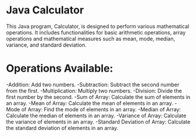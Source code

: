 # Java Calculator
This Java program, Calculator, is designed to perform various mathematical operations. It includes functionalities for basic arithmetic operations, array operations and mathematical measures such as mean, mode, median, variance, and standard deviation.
# Operations Available:
-Addition: Add two numbers.
-Subtraction: Subtract the second number from the first.
-Multiplication: Multiply two numbers.
-Division: Divide the first number by the second.
-Sum of Array: Calculate the sum of elements in an array.
-Mean of Array: Calculate the mean of elements in an array.
-Mode of Array: Find the mode of elements in an array.
-Median of Array: Calculate the median of elements in an array.
-Variance of Array: Calculate the variance of elements in an array.
-Standard Deviation of Array: Calculate the standard deviation of elements in an array.
